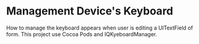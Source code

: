 # Management Device's Keyboard
How to manage the keyboard appears when user is editing a UITextField of form. This project use Cocoa Pods and IQKyeboardManager.
